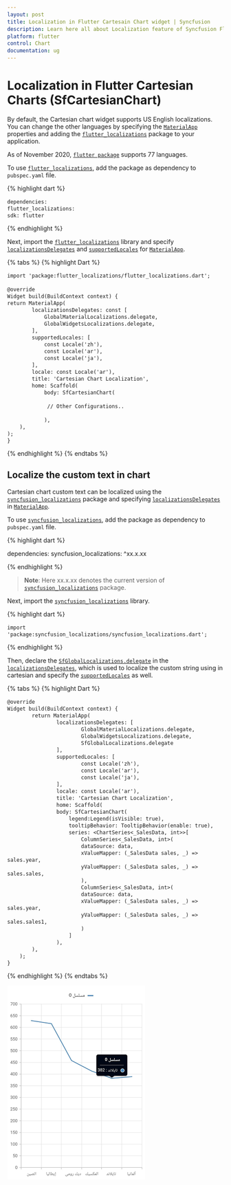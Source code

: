```yaml
---
layout: post
title: Localization in Flutter Cartesain Chart widget | Syncfusion
description: Learn here all about Localization feature of Syncfusion Flutter Cartesian Charts (SfCartesianChart) widget and more.
platform: flutter
control: Chart
documentation: ug
---
```


# Localization in Flutter Cartesian Charts (SfCartesianChart)

By default, the Cartesian chart widget supports US English localizations. You can change the other languages by specifying the [`MaterialApp`](https://api.flutter.dev/flutter/material/MaterialApp/MaterialApp.html) properties and adding the [`flutter_localizations`](https://pub.dev/packages/localization) package to your application.

As of November 2020, [`flutter package`](https://flutter.dev/docs/development/accessibility-and-localization/internationalization) supports 77 languages.

To use [`flutter_localizations`](https://pub.dev/packages/localization), add the package as dependency to `pubspec.yaml` file.

{% highlight dart %}

    dependencies:
    flutter_localizations:
    sdk: flutter

{% endhighlight %}

Next, import the [`flutter_localizations`](https://pub.dev/packages/localization) library and specify [`localizationsDelegates`](https://api.flutter.dev/flutter/material/MaterialApp/localizationsDelegates.html) and [`supportedLocales`](https://api.flutter.dev/flutter/material/MaterialApp/supportedLocales.html) for [`MaterialApp`](https://api.flutter.dev/flutter/material/MaterialApp/MaterialApp.html).

{% tabs %}
{% highlight Dart %}

    import 'package:flutter_localizations/flutter_localizations.dart';

    @override
    Widget build(BuildContext context) {
    return MaterialApp(
            localizationsDelegates: const [
                GlobalMaterialLocalizations.delegate,
                GlobalWidgetsLocalizations.delegate,
            ],
            supportedLocales: [
                const Locale('zh'),
                const Locale('ar'),
                const Locale('ja'),
            ],
            locale: const Locale('ar'),
            title: 'Cartesian Chart Localization',
            home: Scaffold(
                body: SfCartesianChart(

                 // Other Configurations..

                ),
        ),
    );
    }

{% endhighlight %}
{% endtabs %}

## Localize the custom text in chart

Cartesian chart custom text can be localized using the [`syncfusion_localizations`](https://pub.dev/packages/syncfusion_localizations) package and specifying [`localizationsDelegates`](https://api.flutter.dev/flutter/material/MaterialApp/localizationsDelegates.html) in [`MaterialApp`](https://api.flutter.dev/flutter/material/MaterialApp/MaterialApp.html).

To use [`syncfusion_localizations`](https://pub.dev/packages/syncfusion_localizations), add the package as dependency to `pubspec.yaml` file.

{% highlight dart %}

dependencies:
syncfusion_localizations: ^xx.x.xx

{% endhighlight %}

>**Note**: Here xx.x.xx denotes the current version of [`syncfusion_localizations`](https://pub.dev/packages/syncfusion_localizations) package.

Next, import the [`syncfusion_localizations`](https://pub.dev/packages/syncfusion_localizations) library.

{% highlight dart %}

    import 'package:syncfusion_localizations/syncfusion_localizations.dart';

{% endhighlight %}

Then, declare the [`SfGlobalLocalizations.delegate`](https://pub.dev/documentation/syncfusion_localizations/latest/syncfusion_localizations/SfGlobalLocalizations-class.html) in the [`localizationsDelegates`](https://api.flutter.dev/flutter/material/MaterialApp/localizationsDelegates.html), which is used to localize the custom string using in cartesian and specify the [`supportedLocales`](https://api.flutter.dev/flutter/material/MaterialApp/supportedLocales.html) as well.

{% tabs %}
{% highlight Dart %}

    @override
    Widget build(BuildContext context) {
            return MaterialApp(
                    localizationsDelegates: [
                            GlobalMaterialLocalizations.delegate,
                            GlobalWidgetsLocalizations.delegate,
                            SfGlobalLocalizations.delegate
                    ],
                    supportedLocales: [
                            const Locale('zh'),
                            const Locale('ar'),
                            const Locale('ja'),
                    ],
                    locale: const Locale('ar'),
                    title: 'Cartesian Chart Localization',
                    home: Scaffold(
                    body: SfCartesianChart(
                        legend:Legend(isVisible: true),
                        tooltipBehavior: TooltipBehavior(enable: true),
                        series: <ChartSeries<_SalesData, int>>[
                            ColumnSeries<_SalesData, int>(
                            dataSource: data,
                            xValueMapper: (_SalesData sales, _) => sales.year,
                            yValueMapper: (_SalesData sales, _) => sales.sales,
                            ),
                            ColumnSeries<_SalesData, int>(
                            dataSource: data,
                            xValueMapper: (_SalesData sales, _) => sales.year,
                            yValueMapper: (_SalesData sales, _) => sales.sales1,
                            )
                        ]
                    ),
            ),
        );
    }

{% endhighlight %}
{% endtabs %}

![Localization Chart](images/localization/localization.png)